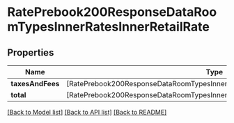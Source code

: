 # RatePrebook200ResponseDataRoomTypesInnerRatesInnerRetailRate

## Properties
Name | Type | Description | Notes
------------ | ------------- | ------------- | -------------
**taxesAndFees** | [RatePrebook200ResponseDataRoomTypesInnerRatesInnerRetailRateTaxesAndFeesInner] |  | [optional] 
**total** | [RatePrebook200ResponseDataRoomTypesInnerRatesInnerRetailRateTotalInner] |  | [optional] 

[[Back to Model list]](../README.md#documentation-for-models) [[Back to API list]](../README.md#documentation-for-api-endpoints) [[Back to README]](../README.md)


